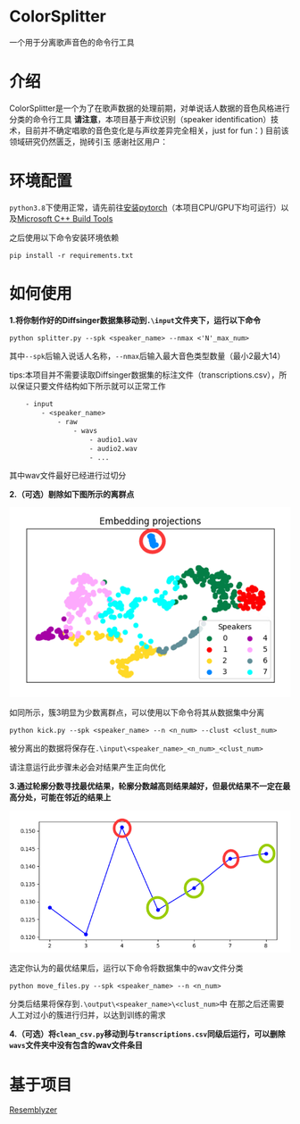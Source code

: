 # ColorSplitter

一个用于分离歌声音色的命令行工具

# 介绍

ColorSplitter是一个为了在歌声数据的处理前期，对单说话人数据的音色风格进行分类的命令行工具
**请注意**，本项目基于声纹识别（speaker identification）技术，目前并不确定唱歌的音色变化是与声纹差异完全相关，just for fun：)
目前该领域研究仍然匮乏，抛砖引玉
感谢社区用户：

# 环境配置

`python3.8`下使用正常，请先前往[安装pytorch](https://pytorch.org/)（本项目CPU/GPU下均可运行）以及[Microsoft C++ Build Tools](https://visualstudio.microsoft.com/visual-cpp-build-tools/)

之后使用以下命令安装环境依赖

```
pip install -r requirements.txt
```

# 如何使用

**1.将你制作好的Diffsinger数据集移动到`.\input`文件夹下，运行以下命令**

```
python splitter.py --spk <speaker_name> --nmax <'N'_max_num>
```

其中`--spk`后输入说话人名称，`--nmax`后输入最大音色类型数量（最小2最大14）

tips:本项目并不需要读取Diffsinger数据集的标注文件（transcriptions.csv），所以保证只要文件结构如下所示就可以正常工作
```
    - input
        - <speaker_name>
            - raw
                - wavs
                    - audio1.wav
                    - audio2.wav
                    - ...
```
其中wav文件最好已经进行过切分

**2.（可选）剔除如下图所示的离群点**

![kick](IMG/{68AAFB0D-E298-4087-B041-3593260314AC}.png)

如同所示，簇3明显为少数离群点，可以使用以下命令将其从数据集中分离
```
python kick.py --spk <speaker_name> --n <n_num> --clust <clust_num>
```
被分离出的数据将保存在`.\input\<speaker_name>_<n_num>_<clust_num>`

请注意运行此步骤未必会对结果产生正向优化

**3.通过轮廓分数寻找最优结果，轮廓分数越高则结果越好，但最优结果不一定在最高分处，可能在邻近的结果上**

![scores](IMG/{6BDE2B2B-3C7A-4de5-90E8-C55DB1FC18C0}.png)

选定你认为的最优结果后，运行以下命令将数据集中的wav文件分类
```
python move_files.py --spk <speaker_name> --n <n_num>
```
分类后结果将保存到`.\output\<speaker_name>\<clust_num>`中
在那之后还需要人工对过小的簇进行归并，以达到训练的需求

**4.（可选）将`clean_csv.py`移动到与`transcriptions.csv`同级后运行，可以删除`wavs`文件夹中没有包含的wav文件条目**

# 基于项目

[Resemblyzer](https://github.com/resemble-ai/Resemblyzer/)
